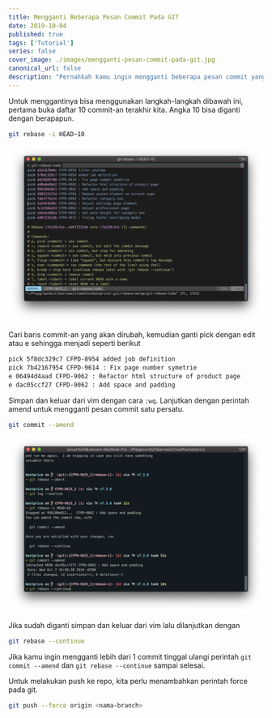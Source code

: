 ```yaml
---
title: Mengganti Beberapa Pesan Commit Pada GIT
date: 2019-10-04
published: true
tags: ['Tutorial']
series: false
cover_image: ./images/mengganti-pesan-commit-pada-git.jpg
canonical_url: false
description: "Pernahkah kamu ingin mengganti beberapa pesan commit yang telah kamu push ke repo ? Jadi gini contoh kasusnya, pada commit-an sebelumnya saya salah menulis nomor tiket CFPD-9062 yang seharusnya CFPD-9602."
---
```


Untuk menggantinya bisa menggunakan langkah-langkah dibawah ini, pertama buka daftar 10 commit-an terakhir kita. Angka 10 bisa diganti dengan berapapun.

```bash
git rebase -i HEAD~10
```

![GIT Rebase](./images/mengganti-pesan-commit-pada-git-1.png "GIT Rebase")

Cari baris commit-an yang akan dirubah, kemudian ganti pick dengan edit atau e sehingga menjadi seperti berikut

```bash
pick 5f8dc329c7 CFPD-8954 added job definition
pick 7b42167954 CFPD-9614 : Fix page number symetrie
e 06494d4aad CFPD-9062 : Refactor html structure of product page
e dac05ccf27 CFPD-9062 : Add space and padding
```

Simpan dan keluar dari vim dengan cara `:wq`. Lanjutkan dengan perintah amend untuk mengganti pesan commit satu persatu.

```bash
git commit --amend
```

![GIT Rebase](./images/mengganti-pesan-commit-pada-git-2.png "GIT Rebase")

Jika sudah diganti simpan dan keluar dari vim lalu dilanjutkan dengan

```bash
git rebase --continue
```

Jika kamu ingin mengganti lebih dari 1 commit tinggal ulangi perintah `git commit --amend` dan `git rebase --continue` sampai selesai.

Untuk melakukan push ke repo, kita perlu menambahkan perintah force pada git.

```bash
git push --force origin <nama-branch>
```